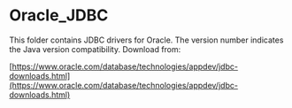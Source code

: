 # Oracle_JDBC #

This folder contains JDBC drivers for Oracle.
The version number indicates the Java version compatibility.
Download from:

[https://www.oracle.com/database/technologies/appdev/jdbc-downloads.html](https://www.oracle.com/database/technologies/appdev/jdbc-downloads.html)

